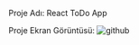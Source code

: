 Proje Adı:
React ToDo App


Proje Ekran Görüntüsü:
![github ](https://github.com/i99c/Todo-React/assets/119710326/02323224-dd0a-4f87-abc2-71074159ab5b)


